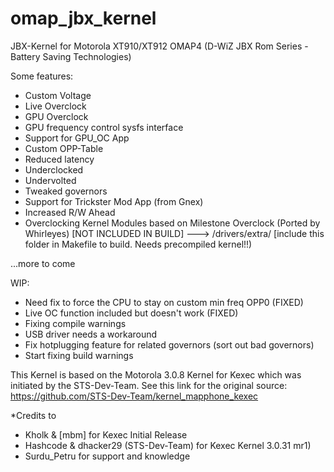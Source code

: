 omap_jbx_kernel
===============

JBX-Kernel for Motorola XT910/XT912 OMAP4 (D-WiZ JBX Rom Series - Battery Saving Technologies)



Some features:

- Custom Voltage
- Live Overclock
- GPU Overclock
- GPU frequency control sysfs interface 
- Support for GPU_OC App
- Custom OPP-Table
- Reduced latency
- Underclocked
- Undervolted
- Tweaked governors
- Support for Trickster Mod App (from Gnex)
- Increased R/W Ahead
- Overclocking Kernel Modules based on Milestone Overclock (Ported by Whirleyes) [NOT INCLUDED IN BUILD]
	---> /drivers/extra/ [include this folder in Makefile to build. Needs precompiled kernel!!)


...more to come





WIP:

- Need fix to force the CPU to stay on custom min freq OPP0 (FIXED)
- Live OC function included but doesn't work (FIXED)
- Fixing compile warnings
- USB driver needs a workaround
- Fix hotplugging feature for related governors (sort out bad governors)
- Start fixing build warnings


This Kernel is based on the Motorola 3.0.8 Kernel for Kexec which was initiated by the STS-Dev-Team.
See this link for the original source: https://github.com/STS-Dev-Team/kernel_mapphone_kexec


*Credits to 

- Kholk & [mbm] for Kexec Initial Release
- Hashcode & dhacker29 (STS-Dev-Team) for Kexec Kernel 3.0.31 mr1)
- Surdu_Petru for support and knowledge
